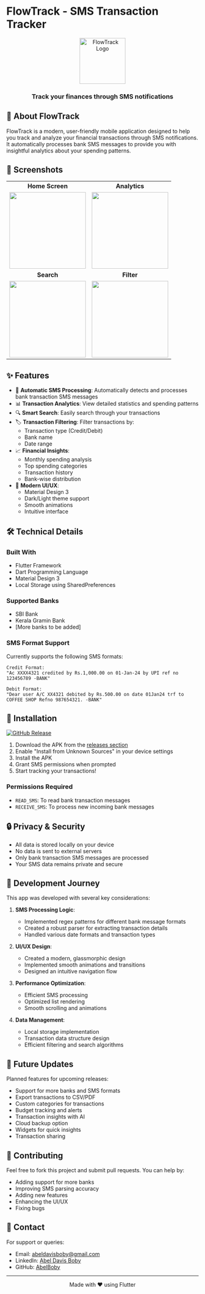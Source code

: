 # FlowTrack - SMS Transaction Tracker

<div align="center">
  <img src="assets/icon/icon.png" alt="FlowTrack Logo" width="120"/>
  <h3>Track your finances through SMS notifications</h3>
</div>

## 📱 About FlowTrack

FlowTrack is a modern, user-friendly mobile application designed to help you track and analyze your financial transactions through SMS notifications. It automatically processes bank SMS messages to provide you with insightful analytics about your spending patterns.

## 📸 Screenshots

<div align="center">
  <table>
    <tr>
      <td align="center"><strong>Home Screen</strong></td>
      <td align="center"><strong>Analytics</strong></td>
    </tr>
    <tr>
      <td><img src="screenshots/homepage.png" width="200"/></td>
      <td><img src="screenshots/summary.png" width="200"/></td>
    </tr>
    <tr>
    <td align="center"><strong>Search</strong></td>
    <td align="center"><strong>Filter</strong></td>
    </tr>
    <tr>
      <td><img src="screenshots/search.png" width="200"/></td>
      <td><img src="screenshots/filter.png" width="200"/></td>
    </tr>
  </table>
</div>

## ✨ Features

- 🏦 **Automatic SMS Processing**: Automatically detects and processes bank transaction SMS messages
- 📊 **Transaction Analytics**: View detailed statistics and spending patterns
- 🔍 **Smart Search**: Easily search through your transactions
- 🏷️ **Transaction Filtering**: Filter transactions by:
  - Transaction type (Credit/Debit)
  - Bank name
  - Date range
- 📈 **Financial Insights**:
  - Monthly spending analysis
  - Top spending categories
  - Transaction history
  - Bank-wise distribution
- 🎨 **Modern UI/UX**:
  - Material Design 3
  - Dark/Light theme support
  - Smooth animations
  - Intuitive interface

## 🛠️ Technical Details

### Built With
- Flutter Framework
- Dart Programming Language
- Material Design 3
- Local Storage using SharedPreferences

### Supported Banks
- SBI Bank
- Kerala Gramin Bank
- [More banks to be added]

### SMS Format Support
Currently supports the following SMS formats:
```
Credit Format:
"Ac XXXX4321 credited by Rs.1,000.00 on 01-Jan-24 by UPI ref no 123456789 -BANK"

Debit Format:
"Dear user A/C XX4321 debited by Rs.500.00 on date 01Jan24 trf to COFFEE SHOP Refno 987654321. -BANK"
```

## 📲 Installation

[![GitHub Release](https://img.shields.io/github/v/release/abelboby/Bank-Sms-Reader?color=blue)](https://github.com/abelboby/Bank-Sms-Reader/releases/latest)

1. Download the APK from the [releases section](https://github.com/abelboby/Bank-Sms-Reader/releases)
2. Enable "Install from Unknown Sources" in your device settings
3. Install the APK
4. Grant SMS permissions when prompted
5. Start tracking your transactions!

### Permissions Required
- `READ_SMS`: To read bank transaction messages
- `RECEIVE_SMS`: To process new incoming bank messages

## 🔒 Privacy & Security

- All data is stored locally on your device
- No data is sent to external servers
- Only bank transaction SMS messages are processed
- Your SMS data remains private and secure

## 🚀 Development Journey

This app was developed with several key considerations:

1. **SMS Processing Logic**:
   - Implemented regex patterns for different bank message formats
   - Created a robust parser for extracting transaction details
   - Handled various date formats and transaction types

2. **UI/UX Design**:
   - Created a modern, glassmorphic design
   - Implemented smooth animations and transitions
   - Designed an intuitive navigation flow

3. **Performance Optimization**:
   - Efficient SMS processing
   - Optimized list rendering
   - Smooth scrolling and animations

4. **Data Management**:
   - Local storage implementation
   - Transaction data structure design
   - Efficient filtering and search algorithms

## 🤝 Future Updates

Planned features for upcoming releases:
- Support for more banks and SMS formats
- Export transactions to CSV/PDF
- Custom categories for transactions
- Budget tracking and alerts
- Transaction insights with AI
- Cloud backup option
- Widgets for quick insights
- Transaction sharing

## 🤝 Contributing

Feel free to fork this project and submit pull requests. You can help by:
- Adding support for more banks
- Improving SMS parsing accuracy
- Adding new features
- Enhancing the UI/UX
- Fixing bugs

## 📝 Contact

For support or queries:
- Email: [abeldavisboby@gmail.com](mailto:abeldavisboby@gmail.com)
- LinkedIn: [Abel Davis Boby](https://www.linkedin.com/in/abeldavisboby)
- GitHub: [AbelBoby](https://github.com/abelboby)

---

<div align="center">
  Made with ❤️ using Flutter
</div>
